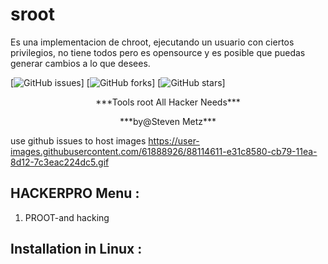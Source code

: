 # sroot
Es una implementacion de chroot, ejecutando un usuario con ciertos privilegios, no tiene todos pero es opensource y es posible que puedas generar cambios a lo que desees.


[![GitHub issues](https://img.shields.io/github/issues/technicaldada/hackerpro.svg)]
[![GitHub forks](https://img.shields.io/github/forks/technicaldada/hackerpro.svg)]
[![GitHub stars](https://img.shields.io/github/stars/technicaldada/hackerpro.svg)]

<p align="center">***Tools root All Hacker Needs***</p>
<p align="center">***by@Steven Metz***</p>

use github issues to host images
https://user-images.githubusercontent.com/61888926/88114611-e31c8580-cb79-11ea-8d12-7c3eac224dc5.gif

## HACKERPRO Menu :

1. PROOT-and hacking
## Installation in Linux :
